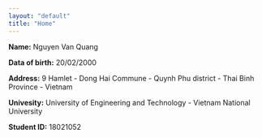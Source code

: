 ```yaml
---
layout: "default"
title: "Home"
---
```

**Name:** Nguyen Van Quang

**Data of birth:** 20/02/2000

**Address:**  9 Hamlet - Dong Hai Commune - Quynh Phu district - Thai Binh Province - Vietnam

**Univesity:** University of Engineering and Technology - Vietnam National University

**Student ID:** 18021052

